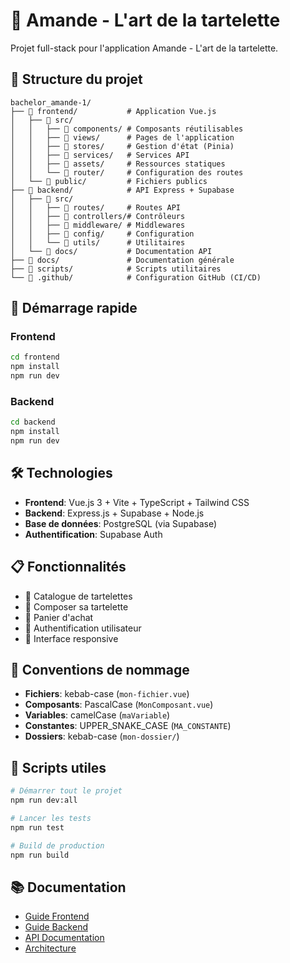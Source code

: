 # 🍰 Amande - L'art de la tartelette

Projet full-stack pour l'application Amande - L'art de la tartelette.

## 📁 Structure du projet

```
bachelor_amande-1/
├── 📂 frontend/           # Application Vue.js
│   ├── 📂 src/
│   │   ├── 📂 components/ # Composants réutilisables
│   │   ├── 📂 views/      # Pages de l'application
│   │   ├── 📂 stores/     # Gestion d'état (Pinia)
│   │   ├── 📂 services/   # Services API
│   │   ├── 📂 assets/     # Ressources statiques
│   │   └── 📂 router/     # Configuration des routes
│   └── 📂 public/         # Fichiers publics
├── 📂 backend/            # API Express + Supabase
│   ├── 📂 src/
│   │   ├── 📂 routes/     # Routes API
│   │   ├── 📂 controllers/# Contrôleurs
│   │   ├── 📂 middleware/ # Middlewares
│   │   ├── 📂 config/     # Configuration
│   │   └── 📂 utils/      # Utilitaires
│   └── 📂 docs/           # Documentation API
├── 📂 docs/               # Documentation générale
├── 📂 scripts/            # Scripts utilitaires
└── 📂 .github/            # Configuration GitHub (CI/CD)
```

## 🚀 Démarrage rapide

### Frontend
```bash
cd frontend
npm install
npm run dev
```

### Backend
```bash
cd backend
npm install
npm run dev
```

## 🛠️ Technologies

- **Frontend**: Vue.js 3 + Vite + TypeScript + Tailwind CSS
- **Backend**: Express.js + Supabase + Node.js
- **Base de données**: PostgreSQL (via Supabase)
- **Authentification**: Supabase Auth

## 📋 Fonctionnalités

- 🍰 Catalogue de tartelettes
- 🎨 Composer sa tartelette
- 🛒 Panier d'achat
- 👤 Authentification utilisateur
- 📱 Interface responsive

## 📝 Conventions de nommage

- **Fichiers**: kebab-case (`mon-fichier.vue`)
- **Composants**: PascalCase (`MonComposant.vue`)
- **Variables**: camelCase (`maVariable`)
- **Constantes**: UPPER_SNAKE_CASE (`MA_CONSTANTE`)
- **Dossiers**: kebab-case (`mon-dossier/`)

## 🔧 Scripts utiles

```bash
# Démarrer tout le projet
npm run dev:all

# Lancer les tests
npm run test

# Build de production
npm run build
```

## 📚 Documentation

- [Guide Frontend](./docs/frontend.md)
- [Guide Backend](./docs/backend.md)
- [API Documentation](./docs/api.md)
- [Architecture](./docs/architecture.md)